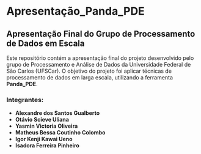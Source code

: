 # Apresentação_Panda_PDE

## Apresentação Final do Grupo de Processamento de Dados em Escala

Este repositório contém a apresentação final do projeto desenvolvido pelo grupo de Processamento e Análise de Dados da Universidade Federal de São Carlos (UFSCar). O objetivo do projeto foi aplicar técnicas de processamento de dados em larga escala, utilizando a ferramenta **Panda_PDE**.

### Integrantes:
- **Alexandre dos Santos Gualberto**
- **Otávio Scieve Uliana**
- **Yasmin Victoria Oliveira**
- **Matheus Bessa Coutinho Colombo**
- **Igor Kenji Kawai Ueno**
- **Isadora Ferreira Pinheiro**
